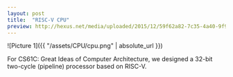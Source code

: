 ```yaml
---
layout: post
title:  "RISC-V CPU"
preview: http://hexus.net/media/uploaded/2015/12/59f62a82-7c35-4a40-9f93-94b3fb118ca2.jpg
---
```


![Picture 1]({{ "/assets/CPU/cpu.png" | absolute_url }})	

For CS61C: Great Ideas of Computer Architecture, we designed a 32-bit two-cycle (pipeline) processor based on RISC-V.